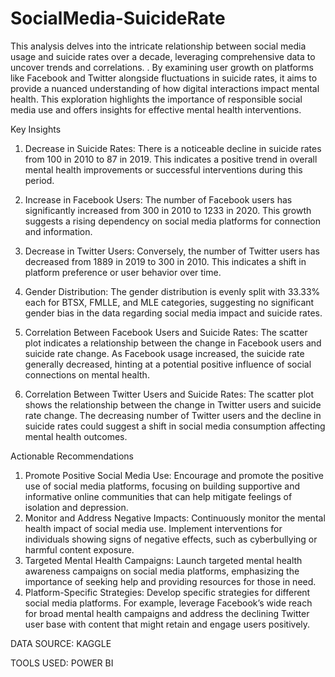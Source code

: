 # SocialMedia-SuicideRate

This analysis delves into the intricate relationship between social media usage and suicide rates over a decade, leveraging comprehensive data to uncover trends and correlations.
. By examining user growth on platforms like Facebook and Twitter alongside fluctuations in suicide rates, it aims to provide a nuanced understanding of how digital interactions impact mental health. This exploration highlights the importance of responsible social media use and offers insights for effective mental health interventions.

Key Insights
1. Decrease in Suicide Rates: There is a noticeable decline in suicide rates from 100 in 2010 to 87 in 2019. This indicates a positive trend in overall mental health improvements or successful interventions during this period.
2. Increase in Facebook Users: The number of Facebook users has significantly increased from 300 in 2010 to 1233 in 2020. This growth suggests a rising dependency on social media platforms for connection and information.

3. Decrease in Twitter Users: Conversely, the number of Twitter users has decreased from 1889 in 2019 to 300 in 2010. This indicates a shift in platform preference or user behavior over time.
4. Gender Distribution: The gender distribution is evenly split with 33.33% each for BTSX, FMLLE, and MLE categories, suggesting no significant gender bias in the data regarding social media impact and suicide rates.
5. Correlation Between Facebook Users and Suicide Rates: The scatter plot indicates a relationship between the change in Facebook users and suicide rate change. As Facebook usage increased, the suicide rate generally decreased, hinting at a potential positive influence of social connections on mental health.
6. Correlation Between Twitter Users and Suicide Rates: The scatter plot shows the relationship between the change in Twitter users and suicide rate change. The decreasing number of Twitter users and the decline in suicide rates could suggest a shift in social media consumption affecting mental health outcomes.

Actionable Recommendations
1. Promote Positive Social Media Use: Encourage and promote the positive use of social media platforms, focusing on building supportive and informative online communities that can help mitigate feelings of isolation and depression.
2. Monitor and Address Negative Impacts: Continuously monitor the mental health impact of social media use. Implement interventions for individuals showing signs of negative effects, such as cyberbullying or harmful content exposure.
3. Targeted Mental Health Campaigns: Launch targeted mental health awareness campaigns on social media platforms, emphasizing the importance of seeking help and providing resources for those in need.
4. Platform-Specific Strategies: Develop specific strategies for different social media platforms. For example, leverage Facebook’s wide reach for broad mental health campaigns and address the declining Twitter user base with content that might retain and engage users positively.

DATA SOURCE: KAGGLE

TOOLS USED: POWER BI

